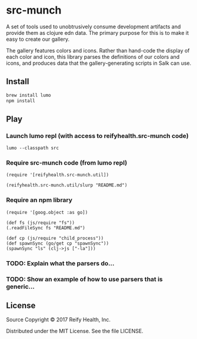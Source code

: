 # src-munch

A set of tools used to unobtrusively consume development artifacts and
provide them as clojure edn data. The primary purpose for this is to
make it easy to create our gallery.

The gallery features colors and icons. Rather than hand-code the
display of each color and icon, this library parses the definitions of
our colors and icons, and produces data that the gallery-generating
scripts in Salk can use.

## Install

```bash
brew install lumo
npm install
```

## Play

### Launch lumo repl (with access to reifyhealth.src-munch code)

```
lumo --classpath src
```

### Require src-munch code (from lumo repl)

```
(require '[reifyhealth.src-munch.util])

(reifyhealth.src-munch.util/slurp "README.md")

```

### Require an npm library

```
(require '[goog.object :as go])

(def fs (js/require "fs"))
(.readFileSync fs "README.md")

(def cp (js/require "child_process"))
(def spawnSync (go/get cp "spawnSync"))
(spawnSync "ls" (clj->js ["-la"]))
```

### TODO: Explain what the parsers do...
### TODO: Show an example of how to use parsers that is generic...

## License

Source Copyright © 2017 Reify Health, Inc.

Distributed under the MIT License.  See the file LICENSE.
